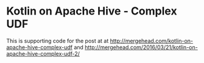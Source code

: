 # Kotlin on Apache Hive - Complex UDF
This is supporting code for the post at at http://mergehead.com/kotlin-on-apache-hive-complex-udf and http://mergehead.com/2016/03/21/kotlin-on-apache-hive-complex-udf-2/
